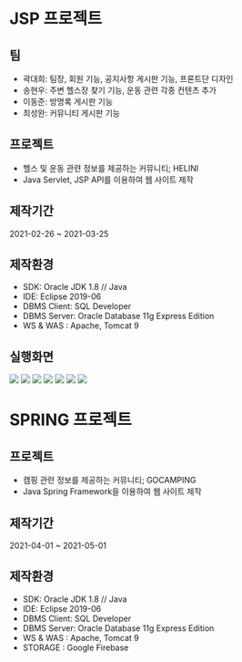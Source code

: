 # JSP 프로젝트

## 팀
- 곽대희: 팀장, 회원 기능, 공지사항 게시판 기능, 프론트단 디자인
- 송현우: 주변 헬스장 찾기 기능, 운동 관련 각종 컨텐츠 추가
- 이동준: 방명록 게시판 기능
- 최성완: 커뮤니티 게시판 기능

## 프로젝트
- 헬스 및 운동 관련 정보를 제공하는 커뮤니티; HELINI
- Java Servlet, JSP API를 이용하여 웹 사이트 제작

## 제작기간
2021-02-26 ~ 2021-03-25

## 제작환경
- SDK: Oracle JDK 1.8 // Java
- IDE: Eclipse 2019-06
- DBMS Client: SQL Developer
- DBMS Server: Oracle Database 11g Express Edition
- WS & WAS : Apache, Tomcat 9

## 실행화면
![](./1.png)
![](./2.png)
![](./3.png)
![](./4.png)
![](./5.png)
![](./6.png)
![](./7.png)


# SPRING 프로젝트

## 프로젝트
- 캠핑 관련 정보를 제공하는 커뮤니티; GOCAMPING
- Java Spring Framework을 이용하여 웹 사이트 제작

## 제작기간
2021-04-01 ~ 2021-05-01

## 제작환경
- SDK: Oracle JDK 1.8 // Java
- IDE: Eclipse 2019-06
- DBMS Client: SQL Developer
- DBMS Server: Oracle Database 11g Express Edition
- WS & WAS : Apache, Tomcat 9
- STORAGE : Google Firebase
